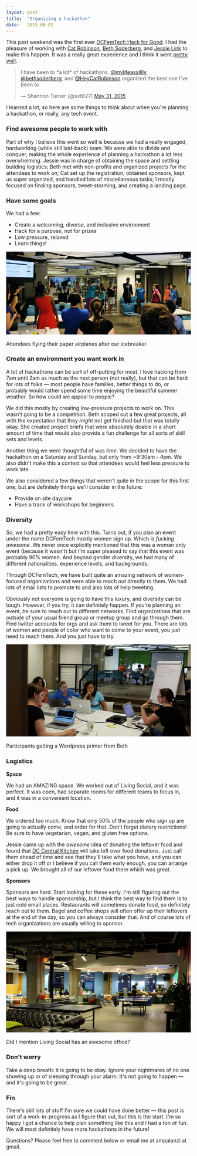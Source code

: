 ```yaml
---
layout: post
title:  "Organizing a hackathon"
date:   2015-06-01
---
```


This past weekend was the first ever <a target="_blank" href="http://dcfemtech.github.io/hackforgood.html">DCFemTech Hack for Good</a>. I had the pleasure of working with <a href="http://twitter.com/heycatrobinson" target="_blank">Cat Robinson</a>, <a href="http://twitter.com/bethsoderberg" target="_blank">Beth Soderberg</a>, and <a href="http://twitter.com/mad_typist" target="_blank">Jessie Link</a> to make this happen. It was a really great experience and I think it went <a href="https://twitter.com/search?q=%23hackforgooddc&src=typd" target="_blank">pretty well</a>.

<blockquote class="twitter-tweet" lang="en"><p lang="en" dir="ltr">I have been to *a lot* of hackathons.&#10;&#10;<a href="https://twitter.com/mylifeasalllly">@mylifeasalllly</a>, <a href="https://twitter.com/bethsoderberg">@bethsoderberg</a>, and <a href="https://twitter.com/HeyCatRobinson">@HeyCatRobinson</a> organized the best one I&#39;ve been to</p>&mdash; Shannon Turner (@svt827) <a href="https://twitter.com/svt827/status/605111800217116672">May 31, 2015</a></blockquote>
<script async src="//platform.twitter.com/widgets.js" charset="utf-8"></script>

I learned a lot, so here are some things to think about when you're planning a hackathon, or really, any tech event.

### Find awesome people to work with

Part of why I believe this went so well is because we had a really engaged, hardworking (while still laid-back) team. We were able to divide and conquer, making the whole experience of planning a hackathon a lot less overwhelming. Jessie was in charge of obtaining the space and settling building logistics; Beth met with non-profits and organized projects for the attendees to work on; Cat set up the registration, obtained sponsors, kept us super organized, and handled lots of miscellaneous tasks; I mostly focused on finding sponsors, tweet-storming, and creating a landing page.

### Have some goals

We had a few:

- Create a welcoming, diverse, and inclusive environment
- Hack for a purpose, not for prizes
- Low pressure, relaxed
- Learn things!

![Attendees flying their paper airplanes](/assets/images/hackathon/dcft1.jpg)
<figcaption>Attendees flying their paper airplanes after our icebreaker.</figcaption>

### Create an environment you want work in

A lot of hackathons can be sort of off-putting for most. I love hacking from 7am until 2am as much as the next person (not really), but that can be hard for lots of folks &mdash; most people have families, better things to do, or probably would rather spend some time enjoying the beautiful summer weather. So how could we appeal to people?

We did this mostly by creating low-pressure projects to work on. This wasn't going to be a competition. Beth scoped out a few great projects, all with the expectation that they *might* not get finished but that was totally okay. She created project briefs that were absolutely doable in a short amount of time that would also provide a fun challenge for all sorts of skill sets and levels.

Another thing we were thoughtful of was *time*. We decided to have the hackathon on a Saturday and Sunday, but only from ~9:30am - 4pm. We also didn't make this a contest so that attendees would feel less pressure to work late.

We also considered a few things that weren't quite in the scope for this first one, but are definitely things we'll consider in the future:

- Provide on site daycare
- Have a track of workshops for beginners

### Diversity

So, we had a pretty easy time with this. Turns out, if you plan an event under the name DCFemTech mostly women sign up. Which is *fucking awesome*. We never once explicitly mentioned that this was a woman only event (because it wasn't) but I'm super pleased to say that this event was probably 90% women. And beyond gender diversity, we had many of different nationalities, experience levels, and backgrounds.

Through DCFemTech, we have built quite an amazing network of women-focused organizations and were able to reach out directly to them. We had lots of email lists to promote to and also lots of help tweeting.

Obviously not everyone is going to have this luxury, and diversity can be tough. However, if you try, it can definitely happen. If you're planning an event, be sure to reach out to different networks. Find organizations that are outside of your usual friend group or meetup group and go through them. Find twitter accounts for orgs and ask them to tweet for you. There are lots of women and people of color who want to come to your event, you just need to reach them. And you just have to try.

![Attendees get a Wordpress primer from Beth](/assets/images/hackathon/dcft2.jpg)
<figcaption>Participants getting a Wordpress primer from Beth</figcaption>

### Logistics

**Space**

We had an AMAZING space. We worked out of Living Social, and it was perfect. It was open, had separate rooms for different teams to focus in, and it was in a convenient location.

**Food**

We ordered too much. Know that only 50% of the people who sign up are going to actually come, and order for that. Don't forget dietary restrictions! Be sure to have vegetarian, vegan, and gluten free options.

Jessie came up with the *awesome* idea of donating the leftover food and found that <a href="http://www.dccentralkitchen.org/" target="_blank">DC Central Kitchen</a> will take left over food donations. Just call them ahead of time and see that they'll take what you have, and you can either drop it off or I believe if you call them early enough, you can arrange a pick up. We brought all of our leftover food there which was great.

**Sponsors**

Sponsors are hard. Start looking for these early. I'm still figuring out the best ways to handle sponsorship, but I think the best way to find them is to just cold email places. Restaurants will sometimes donate food, so definitely reach out to them. Bagel and coffee shops will often offer up their leftovers at the end of the day, so you can always consider that. And of course lots of tech organizations are usually willing to sponsor.

![Living Social's sweet office](/assets/images/hackathon/dcft3.jpg)
<figcaption>Did I mention Living Social has an awesome office?</figcaption>

### Don't worry

Take a deep breath: it is going to be okay. Ignore your nightmares of no one showing up or of sleeping through your alarm. It's not going to happen &mdash; and it's going to be great.

### Fin

There's still lots of stuff I'm sure we could have done better &mdash; this post is sort of a work-in-progress as I figure that out, but this is the start. I'm so happy I got a chance to help plan something like this and I had a ton of fun. We will most definitely have more hackathons in the future!

Questions? Please feel free to comment below or email me at ampalanzi at gmail.